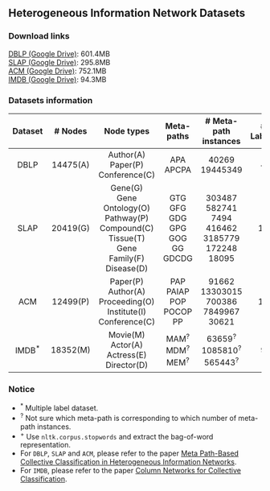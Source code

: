 ## Heterogeneous Information Network Datasets

### Download links

[DBLP (Google Drive)](https://drive.google.com/open?id=1YG9VR3vd6ewtMhdrcNXF5T_WTbx6MwYK): 601.4MB
<br>
[SLAP (Google Drive)](https://drive.google.com/open?id=1mIcLcxyg3WZApq6a4fIlADyU42WQKeGB): 295.8MB
<br>
[ACM (Google Drive)](https://drive.google.com/open?id=16R7ewS9cb5Bci7ClC0Ao1IYQmWPb-lHs): 752.1MB
<br>
[IMDB (Google Drive)](https://drive.google.com/open?id=1tqzNDkbZWGoG-vpM_M2X-EqRoPT1rp9k): 94.3MB

### Datasets information

| Dataset | # Nodes    |Node types                             | Meta-paths                                            | # Meta-path instances| # Labels | # Features |
|:-------:|:----------:|:-------------------------------------:|:-----------------------------------------------------:|:------------------:|:--------:|:----------:|
| DBLP    | 14475(A)   | Author(A)<br>Paper(P)<br>Conference(C)| APA<br>APCPA                                          | 40269<br>19445349  | 4        | 5000<sup>+</sup>       |
| SLAP    | 20419(G)   | Gene(G)<br>Gene Ontology(O)<br>Pathway(P)<br>Compound(C)<br>Tissue(T)<br>Gene Family(F)<br>Disease(D) | GTG<br>GFG<br>GDG<br>GPG<br>GOG<br>GG<br>GDCDG | 303487<br>582741<br>7494<br>416462<br>3185779<br>172248<br>18095 | 15 | 2695 |
| ACM     | 12499(P)   | Paper(P)<br>Author(A)<br>Proceeding(O)<br>Institute(I)<br>Conference(C) | PAP<br>PAIAP<br>POP<br>POCOP<br>PP | 91662<br>13303015<br>700386<br>7849967<br>30621                 | 11 | 8000 |
| IMDB<sup>*</sup>    | 18352(M)   | Movie(M)<br>Actor(A)<br>Actress(E)<br>Director(D)                   | MAM<sup>?</sup><br>MDM<sup>?</sup><br>MEM<sup>?</sup> | 63659<sup>?</sup><br>1085810<sup>?</sup><br>565443<sup>?</sup><br> | 9 | 1000 |

### Notice
* <sup>*</sup> Multiple label dataset.
* <sup>?</sup> Not sure which meta-path is corresponding to which number of meta-path instances.
* <sup>+</sup> Use `nltk.corpus.stopwords` and extract the bag-of-word representation.
* For `DBLP`, `SLAP` and `ACM`, please refer to the paper [Meta Path-Based Collective Classification in Heterogeneous Information Networks](https://arxiv.org/pdf/1305.4433.pdf).
* For `IMDB`, please refer to the paper [Column Networks for Collective Classification](https://arxiv.org/pdf/1609.04508.pdf).
